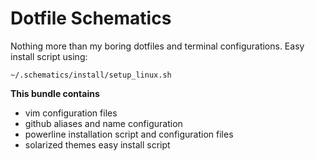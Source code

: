 Dotfile Schematics
==================

Nothing more than my boring dotfiles and terminal configurations.
Easy install script using:

    ~/.schematics/install/setup_linux.sh

**This bundle contains**
- vim configuration files
- github aliases and name configuration
- powerline installation script and configuration files
- solarized themes easy install script


